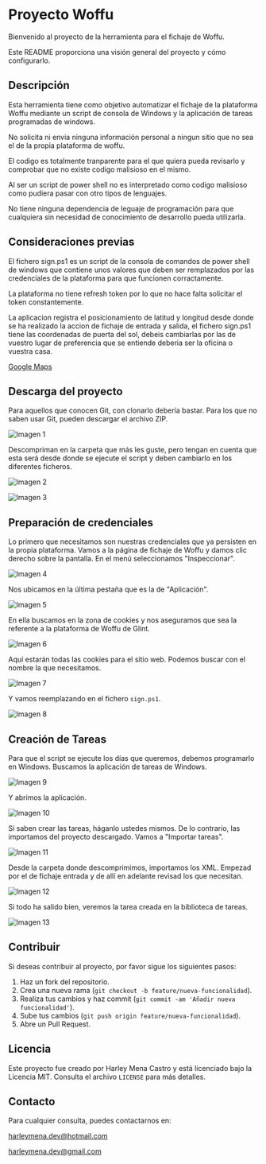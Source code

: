 # Proyecto Woffu

Bienvenido al proyecto de la herramienta para el fichaje de Woffu.

Este README proporciona una visión general del proyecto y cómo configurarlo.

## Descripción

Esta herramienta tiene como objetivo automatizar el fichaje de la plataforma Woffu mediante un script de consola de Windows y la aplicación de tareas programadas de windows.

No solicita ni envia ninguna información personal a ningun sitio que no sea el de la propia plataforma de woffu.

El codigo es totalmente tranparente para el que quiera pueda revisarlo y comprobar que no existe codigo malisioso en el mismo.

Al ser un script de power shell no es interpretado como codigo malisioso como pudiera pasar con otro tipos de lenguajes.

No tiene ninguna dependencia de leguaje de programación para que cualquiera sin necesidad de conocimiento de desarrollo pueda utilizarla.


## Consideraciones previas

El fichero sign.ps1 es un script de la consola de comandos de power shell de windows que contiene unos valores que deben ser remplazados por las credenciales de la plataforma para que funcionen corractamente.

La plataforma no tiene refresh token por lo que no hace falta solicitar el token constantemente.

La aplicacion registra el posicionamiento de latitud y longitud desde donde se ha realizado la accion de fichaje de entrada y salida, el fichero sign.ps1 tiene las coordenadas de puerta del sol, debeis cambiarlas por las de vuestro lugar de preferencia que se entiende deberia ser la oficina o vuestra casa.

[Google Maps](https://www.google.com/maps/place/40%C2%B025'00.6%22N+3%C2%B042'07.8%22W/@40.4168317,-3.7021639,607344m/data=!3m1!1e3!4m4!3m3!8m2!3d40.4168317!4d-3.7021639?hl=en&entry=ttu&g_ep=EgoyMDI1MDEyMi4wIKXMDSoASAFQAw%3D%3D)

## Descarga del proyecto

Para aquellos que conocen Git, con clonarlo debería bastar. Para los que no saben usar Git, pueden descargar el archivo ZIP.

![Imagen 1](https://github.com/HGMENA-WORKSPACE/woffu/blob/master/00000.png?raw=true)

Descompriman en la carpeta que más les guste, pero tengan en cuenta que esta será desde donde se ejecute el script y deben cambiarlo en los diferentes ficheros.

![Imagen 2](https://github.com/HGMENA-WORKSPACE/woffu/blob/master/00001.png?raw=true)

![Imagen 3](https://github.com/HGMENA-WORKSPACE/woffu/blob/master/00002.png?raw=true)

## Preparación de credenciales

Lo primero que necesitamos son nuestras credenciales que ya persisten en la propia plataforma. Vamos a la página de fichaje de Woffu y damos clic derecho sobre la pantalla. En el menú seleccionamos "Inspeccionar".

![Imagen 4](https://github.com/HGMENA-WORKSPACE/woffu/blob/master/00003.png?raw=true)

Nos ubicamos en la última pestaña que es la de "Aplicación".

![Imagen 5](https://github.com/HGMENA-WORKSPACE/woffu/blob/master/00004.png?raw=true)

En ella buscamos en la zona de cookies y nos aseguramos que sea la referente a la plataforma de Woffu de Glint.

![Imagen 6](https://github.com/HGMENA-WORKSPACE/woffu/blob/master/00005.png?raw=true)

Aquí estarán todas las cookies para el sitio web. Podemos buscar con el nombre la que necesitamos.

![Imagen 7](https://github.com/HGMENA-WORKSPACE/woffu/blob/master/00006.png?raw=true)

Y vamos reemplazando en el fichero `sign.ps1`.

![Imagen 8](https://github.com/HGMENA-WORKSPACE/woffu/blob/master/00007.png?raw=true)

## Creación de Tareas

Para que el script se ejecute los días que queremos, debemos programarlo en Windows. Buscamos la aplicación de tareas de Windows.

![Imagen 9](https://github.com/HGMENA-WORKSPACE/woffu/blob/master/00008.png?raw=true)

Y abrimos la aplicación.

![Imagen 10](https://github.com/HGMENA-WORKSPACE/woffu/blob/master/00009.png?raw=true)

Si saben crear las tareas, háganlo ustedes mismos. De lo contrario, las importamos del proyecto descargado. Vamos a "Importar tareas".

![Imagen 11](https://github.com/HGMENA-WORKSPACE/woffu/blob/master/00010.png?raw=true)

Desde la carpeta donde descomprimimos, importamos los XML. Empezad por el de fichaje entrada y de allí en adelante revisad los que necesitan.

![Imagen 12](https://github.com/HGMENA-WORKSPACE/woffu/blob/master/00011.png?raw=true)

Si todo ha salido bien, veremos la tarea creada en la biblioteca de tareas.

![Imagen 13](https://github.com/HGMENA-WORKSPACE/woffu/blob/master/00012.png?raw=true)

## Contribuir

Si deseas contribuir al proyecto, por favor sigue los siguientes pasos:

1. Haz un fork del repositorio.
2. Crea una nueva rama (`git checkout -b feature/nueva-funcionalidad`).
3. Realiza tus cambios y haz commit (`git commit -am 'Añadir nueva funcionalidad'`).
4. Sube tus cambios (`git push origin feature/nueva-funcionalidad`).
5. Abre un Pull Request.

## Licencia

Este proyecto fue creado por Harley Mena Castro y está licenciado bajo la Licencia MIT. Consulta el archivo `LICENSE` para más detalles.

## Contacto

Para cualquier consulta, puedes contactarnos en:

[harleymena.dev@hotmail.com](mailto:harleymena.dev@hotmail.com)

[harleymena.dev@gmail.com](mailto:harleymena.dev@gmail.com)
